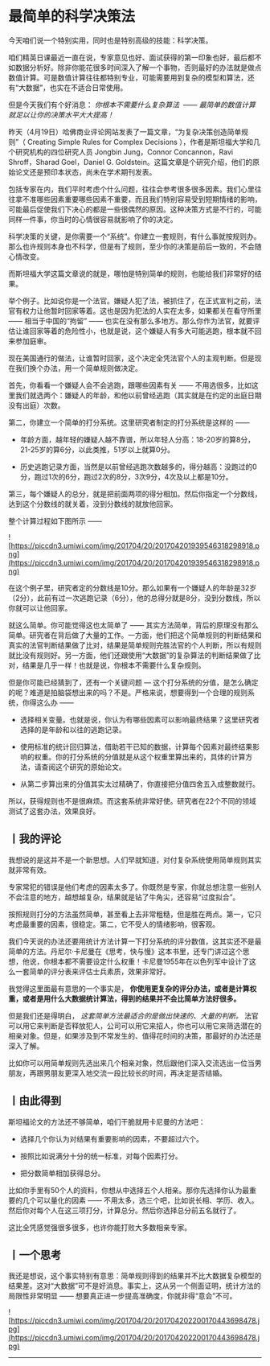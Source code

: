 # 最简单的科学决策法

今天咱们说一个特别实用，同时也是特别高级的技能：科学决策。

咱们精英日课最近一直在说，专家意见也好、面试获得的第一印象也好，最后都不如数据分析好。除非你能花很多时间深入了解一个事物，否则最好的办法就是做点数值计算。可是数值计算往往都特别专业，可能需要用到复杂的模型和算法，还有“大数据”，也实在不适合日常使用。

但是今天我们有个好消息： *你根本不需要什么复杂算法  —— 最简单的数值计算就足以让你的决策水平大大提高！*

昨天（4月19日）哈佛商业评论网站发表了一篇文章，“为复杂决策创造简单规则”（ Creating Simple Rules for Complex Decisions ），作者是斯坦福大学和几个研究机构的四位研究人员 Jongbin Jung，Connor Concannon，Ravi Shroff，Sharad Goel，Daniel G. Goldstein。这篇文章是个研究介绍，他们的原始论文还是预印本状态，尚未在学术期刊发表。

包括专家在内，我们平时考虑个什么问题，往往会参考很多很多因素。我们心里往往拿不准哪些因素重要哪些因素不重要，而且我们特别容易受到短期情绪的影响，可能最后促使我们下决心的都是一些很偶然的原因。这种决策方式是不行的，可能同样一件事，你当时的心情很容易就影响了你的决定。

科学决策的关键，是你需要一个“系统”。你建立一套规则，有什么事就按规则办。那么也许规则本身也不科学，但是有了规则，至少你的决策是前后一致的，不会随心情改变。

而斯坦福大学这篇文章说的就是，哪怕是特别简单的规则，也能给我们非常好的结果。

举个例子。比如说你是一个法官。嫌疑人犯了法，被抓住了，在正式宣判之前，法官有权力让他暂时回家等着。这也是因为犯法的人实在太多，如果都关在看守所里 —— 相当于中国的“拘留” —— 也实在没有那么多地方。那么你作为法官，就要评估让谁回家等着的危险性小，也就是说，这个嫌疑人有多大可能逃跑，根本就不回来参加庭审。

现在美国通行的做法，让谁暂时回家，这个决定全凭法官个人的主观判断。但是现在我们换个办法，用一个简单规则做决定。

首先，你看看一个嫌疑人会不会逃跑，跟哪些因素有关 —— 不用选很多，比如这里我们就选两个：嫌疑人的年龄，和他以前曾经逃跑（其实就是在约定的出庭日期没有出庭）次数。

第二，你建立一个简单的打分系统。这里研究者制定的打分系统是这样的 —— 

* 年龄方面，越年轻的嫌疑人越不靠谱，所以年轻人分高：18-20岁的算8分，21-25岁的算6分，以此类推，51岁以上就算0分。

* 历史逃跑记录方面，当然是以前曾经逃跑次数越多的，得分越高：没跑过的0分，跑过1次的6分，跑过2次的8分，3次9分，4次及以上都是10分。

第三，每个嫌疑人的总分，就是把前面两项的得分相加。然后你指定一个分数线，达到这个分数线的就关着，没到分数线的就放他回家。

整个计算过程如下图所示 —— 

![https://piccdn3.umiwi.com/img/201704/20/201704201939546318298918.png](https://piccdn3.umiwi.com/img/201704/20/201704201939546318298918.png)

在这个例子里，研究者定的分数线是10分。那么如果有一个嫌疑人的年龄是32岁（2分），此前有过一次逃跑记录（6分），他的总得分就是8分，没到分数线，所以你就可以让他回家。

就这么简单。你可能觉得这也太简单了 —— 其实方法简单，背后的原理没有那么简单。研究者在背后做了大量的工作。一方面，他们把这个简单规则的判断结果和真实的法官判断结果做了比对，结果是简单规则完胜法官的个人判断，所以有规则就比没有规则好。另一方面，他们还跟使用“大数据”的复杂算法的判断结果做了比对，结果是几乎一样！也就是说，你根本不需要什么复杂规则。

但是你可能已经猜到了，还有一个关键问题 — 这个打分系统的分值，是怎么确定的呢？难道是拍脑袋想出来的吗？不是。严格来说，想要得到一个合理的规则系统，你得这么办 —— 

* 选择相关变量。也就是说，你认为有哪些因素可以影响最终结果？这里研究者选择的是年龄和以往的逃跑记录。

* 使用标准的统计回归算法，借助若干已知的数据，计算每个因素对最终结果影响的权重。你的打分系统的分值就是从这个权重里算出来的，具体的计算方法，请查阅这个研究的原始论文。

* 从第二步算出来的分值其实太过精确了，你直接把分值四舍五入成整数就行。

所以，获得规则也不是很麻烦。而这套系统非常好使。研究者在22个不同的领域测试了这套办法，效果良好。

## 丨我的评论

我想说的是这并不是一个新思想。人们早就知道，对付复杂系统使用简单规则其实就非常有效。

专家常犯的错误是他们考虑的因素太多了。你既然是专家，你就总想注意一些别人不会注意的地方，越想越复杂，结果就是钻了牛角尖，还容易“过度拟合”。

按照规则打分的方法虽然简单，甚至看上去非常粗糙，但是胜在两点。第一，它只考虑最重要的因素，很稳定。第二，它不受人的情绪影响，很客观。

我们今天说的办法还要用统计方法计算一下打分系统的评分数值，这其实还不是最简单的方法。丹尼尔·卡尼曼在《思考，快与慢》这本书里，还专门讲过这个思想，他说，你根本都不需要设定什么权重！卡尼曼1955年在以色列军中设计了这么一套简单的评分表来评估士兵素质，效果非常好。

我觉得这里面最有意思的一个事实是， **你使用更复杂的评分办法，或者是计算权重，或者是用什么大数据统计算法，得到的结果并不会比简单方法好很多。**

但是我们还是得明白， *这套简单方法最适合的是做出快速的、大量的判断。* 法官可以用它来判断是否释放犯人，公司可以用它来招人，你也可以用它来筛选潜在的相亲对象。但是，如果涉及到不常发生的、值得花时间的决策，那最好的办法还是深入了解。

比如你可以用简单规则先选出来几个相亲对象，然后跟他们深入交流选出一位当男朋友，再跟男朋友更深入地交流一段比较长的时间，再决定是否结婚。

## 丨由此得到

斯坦福论文的方法还不够简单，咱们干脆就用卡尼曼的方法吧：

* 选择几个你认为对结果有重要影响的因素，不要超过六个。

* 按照比如说满分十分的统一标准，对每个因素打分。

* 把分数简单相加获得总分。

比如你手里有50个人的资料，你想从中选择五个人相亲。那你先选择你认为最重要的几个可以量化的因素 —— 不用太多，选三个吧，比如说长相、学历、收入。然后你对每个人在这三项打分，计算总分。然后你选择总分前五名就行了。

这比全凭感觉强很多很多，也许你能打败大多数相亲专家。

## 丨一个思考

我还是想说，这个事实特别有意思：简单规则得到的结果并不比大数据复杂模型的结果差。这对“大数据”可不是好消息。事实上，这从另一个侧面证明，统计方法的局限性非常明显 —— 想要真正进一步提高准确度，你就非得“意会”不可。 

![https://piccdn3.umiwi.com/img/201704/20/201704202200170443698478.jpg](https://piccdn3.umiwi.com/img/201704/20/201704202200170443698478.jpg)

---
